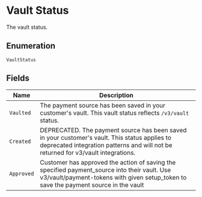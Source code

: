 
# Vault Status

The vault status.

## Enumeration

`VaultStatus`

## Fields

| Name | Description |
|  --- | --- |
| `Vaulted` | The payment source has been saved in your customer's vault. This vault status reflects `/v3/vault` status. |
| `Created` | DEPRECATED. The payment source has been saved in your customer's vault. This status applies to deprecated integration patterns and will not be returned for v3/vault integrations. |
| `Approved` | Customer has approved the action of saving the specified payment_source into their vault. Use v3/vault/payment-tokens with given setup_token to save the payment source in the vault |

